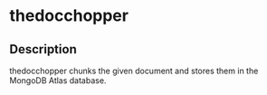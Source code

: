 # thedocchopper

## Description
thedocchopper chunks the given document and stores them in the MongoDB Atlas database.
